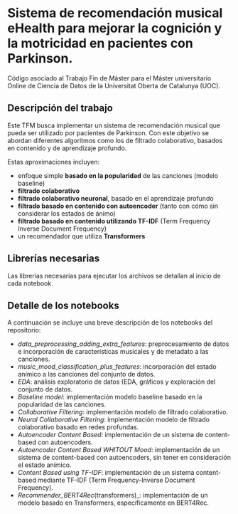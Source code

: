 # Sistema de recomendación musical eHealth para mejorar la cognición y la motricidad en pacientes con Parkinson.

Código asociado al Trabajo Fin de Máster para el Máster universitario Online de Ciencia de Datos de la Universitat Oberta de Catalunya (UOC).

## Descripción del trabajo
Este TFM busca implementar un sistema de recomendación musical que pueda ser utilizado por pacientes de Parkinson. Con este objetivo se abordan diferentes algoritmos como los de filtrado colaborativo, basados en contenido y de aprendizaje profundo. 

Estas aproximaciones incluyen:
- enfoque simple **basado en la popularidad** de las canciones (modelo baseline)
- **filtrado colaborativo**
- **filtrado colaborativo neuronal**, basado en el aprendizaje profundo
- **filtrado basado en contenido con autoencoder** (tanto con cómo sin considerar los estados de ánimo)
- **filtrado basado en contenido utilizando TF-IDF** (Term Frequency Inverse Document Frequency)
- un recomendador que utiliza **Transformers**

## Librerías necesarias
Las librerías necesarias para ejecutar los archivos se detallan al inicio de cada notebook.

## Detalle de los notebooks
A continuación se incluye una breve descripción de los notebooks del repositorio:

*  _data_preprocessing_adding_extra_features_: preprocesamiento de datos e incorporación de características musicales y de metadato a las canciones.
*  _music_mood_classification_plus_features_: incorporación del estado anímico a las canciones del conjunto de datos.
*  _EDA_: análisis exploratorio de datos (EDA, gráficos y exploración del conjunto de datos.
*  _Baseline model_: implementación modelo baseline basado en la popularidad de las canciones.
*  _Collaborative Filtering_: implementación modelo de filtrado colaborativo.
*  _Neural Collaborative Filtering_: implementación modelo de filtrado colaborativo basado en redes profundas.
*  _Autoencoder Content Based_: implementación de un sistema de content-based con autoencoders.
*  _Autoencoder Content Based WHITOUT Mood_: implementación de un sistema de content-based con autoencoders, sin tener en consideración el estado anímico.
*  _Content Based using TF-IDF_: implementación de un sistema content-based mediante TF-IDF (Term Frequency-Inverse Document Frequency).
*  _Recommender_BERT4Rec_(transformers)_: implementación de un modelo basado en Transformers, específicamente en BERT4Rec.
